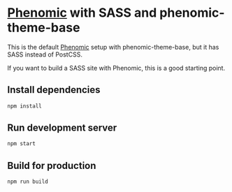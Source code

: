 # [Phenomic](https://github.com/MoOx/phenomic) with SASS and phenomic-theme-base

This is the default [Phenomic](https://github.com/MoOx/phenomic) setup
with phenomic-theme-base, but it has SASS instead of PostCSS.

If you want to build a SASS site with Phenomic, this is a good starting point.

## Install dependencies

```sh
npm install
```

## Run development server

```sh
npm start
```

## Build for production

```sh
npm run build
```
